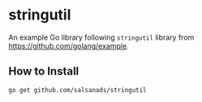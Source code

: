 # stringutil

An example Go library following `stringutil` library from https://github.com/golang/example.

## How to Install

```
go get github.com/salsanads/stringutil
```
